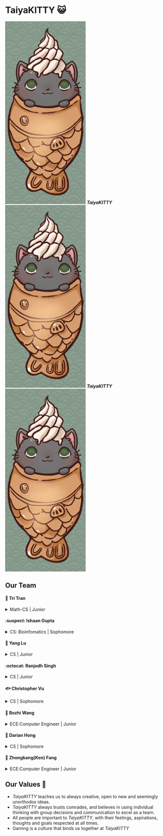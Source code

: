 # TaiyaKITTY :smiley_cat:
![](branding/logo.png)
**_TaiyaKITTY_**
![](branding/logo.png)
**_TaiyaKITTY_**
![](branding/logo.png)

## Our Team 

#### :goat: Tri Tran
<details>
  <summary>
    Math-CS | Junior
  </summary>
  https://github.com/tqt001
</details>

#### :suspect: Ishaan Gupta
<details>
  <summary>
    CS: Bioinfomatics | Sophomore
  </summary>
  https://github.com/IshaanSD
  Passionate towards studying and implementing algorithms used in Biology and Machine Learning.
</details>

#### :bust_in_silhouette: Yang Lu
<details>
  <summary>
    CS | Junior
  </summary>
  https://github.com/kevinlu1736
</details>

#### :octocat: Ranjodh Singh
<details>
  <summary>
    CS | Junior
  </summary>
  https://github.com/rsingh84
</details>

#### :fish: Christopher Vu
<details>
  <summary>
    CS | Sophomore
  </summary>
  https://github.com/crystoffar
</details>

#### :hatched_chick: Bozhi Wang
<details>
  <summary>
    ECE:Computer Engineer | Junior
  </summary>
  https://github.com/Bowang1337
</details>

#### :running: Darian Hong
<details>
  <summary>
    CS | Sophomore
  </summary>
  https://github.com/DurianH
</details>

#### :information_desk_person: Zhongkang(Ken) Fang
<details>
  <summary>
    ECE:Computer Engineer | Junior
  </summary>
  https://github.com/z4fang
</details>

## Our Values 🌟
<ul>
  <li> <em>TaiyaKITTY</em> teaches us to always creative, open to new and seemingly unorthodox ideas. </li>
  <li> <em>TaiyaKITTY</em> always trusts comrades, and believes in using individual thinking with group decisions and communication to excel as a team.</li>
  <li> All people are important to <em>TaiyaKITTY</em>, with their feelings, aspirations, thoughts and goals respected at all times. </li>
  <li> Gaming is a culture that binds us together at <em>TaiyaKITTY</em></li>
</ul>

